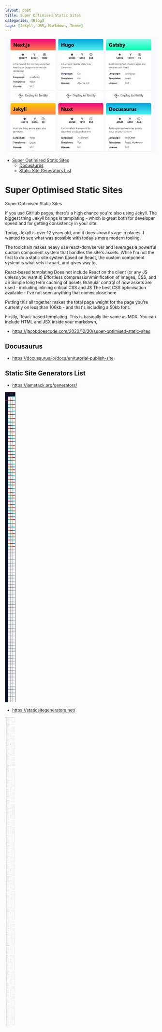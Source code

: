 ```yaml
---
layout: post
title: Super Optimised Static Sites
categories: [Blog]
tags: [Jekyll, OSS, Markdown, Theme]
--- 
```


![](../pics/20230707130447_jamstack.png)

<!-- TOC -->
- [Super Optimised Static Sites](#super-optimised-static-sites)
  - [Docusaurus](#docusaurus)
  - [Static Site Generators List](#static-site-generators-list)

<!-- /TOC -->
# Super Optimised Static Sites

Super Optimised Static Sites

If you use GitHub pages, there's a high chance you're also using Jekyll. The biggest thing Jekyll brings is templating - which is great both for developer speed and for getting consistency in your site.

Today, Jekyll is over 12 years old, and it does show its age in places. I wanted to see what was possible with today's more modern tooling.

The toolchain makes heavy use react-dom/server and leverages a powerful custom component system that handles the site's assets. While I'm not the first to do a static site system based on React, the custom component system is what sets it apart, and gives way to,

React-based templating
Does not include React on the client (or any JS unless you want it)
Effortless compression/minification of images, CSS, and JS
Simple long term caching of assets
Granular control of how assets are used - including inlining critical CSS and JS
The best CSS optimisation available - I've not seen anything that comes close here

Putting this all together makes the total page weight for the page you're currently on less than 100kb - and that's including a 50kb font.

Firstly, React-based templating. This is basically the same as MDX. You can include HTML and JSX inside your markdown,

- <https://jacobdoescode.com/2020/12/30/super-optimised-static-sites>

## Docusaurus

- <https://docusaurus.io/docs/en/tutorial-publish-site>

## Static Site Generators List

- <https://jamstack.org/generators/>

![Static Side Generators 1](../pic/Screenshot_2021-02-10%20Static%20Site%20Generators%20-%20Top%20Open%20Source%20SSGs%20Jamstack.png)

- <https://staticsitegenerators.net/>

![Static Side Generators 2](../pic/Screenshot_2021-02-10%20Static%20Site%20Generators.png)

